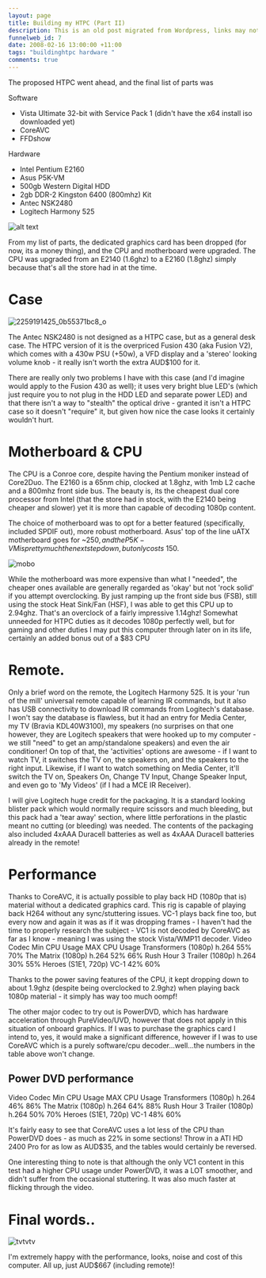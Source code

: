 ```yaml
--- 
layout: page
title: Building my HTPC (Part II)
description: This is an old post migrated from Wordpress, links may not function correctly. Building my HTPC, Part 2
funnelweb_id: 7
date: 2008-02-16 13:00:00 +11:00
tags: "buildinghtpc hardware "
comments: true
---
```

The proposed HTPC went ahead, and the final list of parts was

Software

 - Vista Ultimate 32-bit with Service Pack 1 (didn't have the x64 install iso downloaded yet)
 - CoreAVC
 - FFDshow

Hardware

 - Intel Pentium E2160
 - Asus P5K-VM
 - 500gb Western Digital HDD
 - 2gb DDR-2 Kingston 6400 (800mhz) Kit
 - Antec NSK2480
 - Logitech Harmony 525

![alt text][1]

From my list of parts, the dedicated graphics card has been dropped (for now, its a money thing), and the CPU and motherboard were upgraded. The CPU was upgraded from an E2140 (1.6ghz) to a E2160 (1.8ghz) simply because that's all the store had in at the time.

Case
====

![2259191425_0b55371bc8_o][2]

The Antec NSK2480 is not designed as a HTPC case, but as a general desk case. The HTPC version of it is the overpriced Fusion 430 (aka Fusion V2), which comes with a 430w PSU (+50w), a VFD display and a 'stereo' looking volume knob - it really isn't worth the extra AUD$100 for it.

There are really only two problems I have with this case (and I'd imagine would apply to the Fusion 430 as well); it uses very bright blue LED's (which just require you to not plug in the HDD LED and separate power LED) and that there isn't a way to "stealth" the optical drive - granted it isn't a HTPC case so it doesn't "require" it, but given how nice the case looks it certainly wouldn't hurt.

Motherboard & CPU
=================

The CPU is a Conroe core, despite having the Pentium moniker instead of Core2Duo. The E2160 is a 65nm chip, clocked at 1.8ghz, with 1mb L2 cache and a 800mhz front side bus. The beauty is, its the cheapest dual core processor from Intel (that the store had in stock, with the E2140 being cheaper and slower) yet it is more than capable of decoding 1080p content.

The choice of motherboard was to opt for a better featured (specifically, included SPDIF out), more robust motherboard. Asus' top of the line uATX motherboard goes for ~$250, and the P5K-VM is pretty much the next step down, but only costs ~$150.

![mobo][3]

While the motherboard was more expensive than what I "needed", the cheaper ones available are generally regarded as 'okay' but not 'rock solid' if you attempt overclocking. By just ramping up the front side bus (FSB), still using the stock Heat Sink/Fan (HSF), I was able to get this CPU up to 2.94ghz. That's an overclock of a fairly impressive 1.14ghz! Somewhat unneeded for HTPC duties as it decodes 1080p perfectly well, but for gaming and other duties I may put this computer through later on in its life, certainly an added bonus out of a $83 CPU

Remote.
=======

Only a brief word on the remote, the Logitech Harmony 525. It is your 'run of the mill' universal remote capable of learning IR commands, but it also has USB connectivity to download IR commands from Logitech's database. I won't say the database is flawless, but it had an entry for Media Center, my TV (Bravia KDL40W3100), my speakers (no surprises on that one however, they are Logitech speakers that were hooked up to my computer - we still "need" to get an amp/standalone speakers) and even the air conditioner! On top of that, the 'activities' options are awesome - if I want to watch TV, it switches the TV on, the speakers on, and the speakers to the right input. Likewise, if I want to watch something on Media Center, it'll switch the TV on, Speakers On, Change TV Input, Change Speaker Input, and even go to 'My Videos' (if I had a MCE IR Receiver).

I will give Logitech huge credit for the packaging. It is a standard looking blister pack which would normally require scissors and much bleeding, but this pack had a 'tear away' section, where little perforations in the plastic meant no cutting (or bleeding) was needed. The contents of the packaging also included 4xAAA Duracell batteries as well as 4xAAA Duracell batteries already in the remote!

Performance
===========

Thanks to CoreAVC, it is actually possible to play back HD (1080p that is) material without a dedicated graphics card. This rig is capable of playing back H264 without any sync/stuttering issues. VC-1 plays back fine too, but every now and again it was as if it was dropping frames - I haven't had the time to properly research the subject - VC1 is not decoded by CoreAVC as far as I know - meaning I was using the stock Vista/WMP11 decoder.
Video 	Codec 	Min CPU Usage 	MAX CPU Usage
Transformers (1080p) 	h.264 	55% 	70%
The Matrix (1080p) 	h.264 	52% 	66%
Rush Hour 3 Trailer (1080p) 	h.264 	30% 	55%
Heroes (S1E1, 720p) 	VC-1 	42% 	60%

Thanks to the power saving features of the CPU, it kept dropping down to about 1.9ghz (despite being overclocked to 2.9ghz) when playing back 1080p material - it simply has way too much oompf!

The other major codec to try out is PowerDVD, which has hardware acceleration through PureVideo/UVD, however that does not apply in this situation of onboard graphics. If I was to purchase the graphics card I intend to, yes, it would make a significant difference, however if I was to use CoreAVC which is a purely software/cpu decoder...well...the numbers in the table above won't change.

Power DVD performance
---------------------

Video 	Codec 	Min CPU Usage 	MAX CPU Usage
Transformers (1080p) 	h.264 	46% 	86%
The Matrix (1080p) 	h.264 	64% 	88%
Rush Hour 3 Trailer (1080p) 	h.264 	50% 	70%
Heroes (S1E1, 720p) 	VC-1 	48% 	60%

It's fairly easy to see that CoreAVC uses a lot less of the CPU than PowerDVD does - as much as 22% in some sections! Throw in a ATI HD 2400 Pro for as low as AUD$35, and the tables would certainly be reversed.

One interesting thing to note is that although the only VC1 content in this test had a higher CPU usage under PowerDVD, it was a LOT smoother, and didn't suffer from the occasional stuttering. It was also much faster at flicking through the video.

Final words..
=============

![tvtvtv][4]

I'm extremely happy with the performance, looks, noise and cost of this computer. All up, just AUD$667 (including remote)!


  [1]: http://images.theleagueofpaul.com/postimages//2259968614-2ff6856bdd-b.jpg
  [2]: http://images.theleagueofpaul.com/postimages//2259191425-0b55371bc8-o.jpg
  [3]: http://images.theleagueofpaul.com/postimages//mobo.jpg
  [4]: http://images.theleagueofpaul.com/postimages//tvtvtv.jpg
